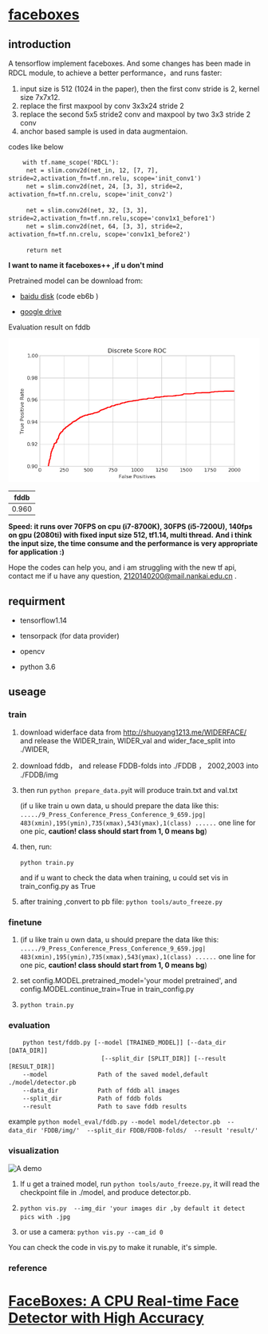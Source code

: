 # [faceboxes](https://arxiv.org/abs/1708.05234)

## introduction

A tensorflow implement faceboxes. And some changes has been made in RDCL module, to achieve a better performance，and runs faster:

   1. input size is 512 (1024 in the paper), then the first conv stride is 2, kernel size 7x7x12.
   2. replace the first maxpool by conv 3x3x24 stride 2
   3. replace the second 5x5 stride2 conv and maxpool by two 3x3 stride 2 conv
   4. anchor based sample is used in data augmentaion.
   
   
   codes like below
   ```
       with tf.name_scope('RDCL'):
        net = slim.conv2d(net_in, 12, [7, 7], stride=2,activation_fn=tf.nn.relu, scope='init_conv1')
        net = slim.conv2d(net, 24, [3, 3], stride=2, activation_fn=tf.nn.crelu, scope='init_conv2')
       
        net = slim.conv2d(net, 32, [3, 3], stride=2,activation_fn=tf.nn.relu,scope='conv1x1_before1')
        net = slim.conv2d(net, 64, [3, 3], stride=2, activation_fn=tf.nn.crelu, scope='conv1x1_before2')
        
        return net

   ```
**I want to name it faceboxes++ ,if u don't mind**


Pretrained model can be download from:

+ [baidu disk](https://pan.baidu.com/s/1DzbFYjcjcbXO4C494IB2TA) (code eb6b )

+ [google drive](https://drive.google.com/drive/folders/1mV7I9UR_DjF91Wd2P6TqMQhMIOpcBWRJ?usp=sharing)

Evaluation result on fddb

 ![fddb](https://github.com/610265158/faceboxes-tensorflow/blob/master/figures/Figure_1.png)

| fddb   |
| :------: | 
|  0.960 | 

 **Speed: it runs over 70FPS on cpu (i7-8700K), 30FPS (i5-7200U), 140fps on gpu (2080ti) with fixed input size 512, tf1.14, multi thread.**
 **And i think the input size, the time consume and the performance is very appropriate for application :)**
 
Hope the codes can help you, and i am struggling with the new tf api, contact me if u have any question,      2120140200@mail.nankai.edu.cn  .

## requirment

+ tensorflow1.14  

+ tensorpack (for data provider)

+ opencv

+ python 3.6

## useage

### train
1. download widerface data from http://shuoyang1213.me/WIDERFACE/
and release the WIDER_train, WIDER_val and wider_face_split into ./WIDER, 
2. download fddb， and release FDDB-folds into ./FDDB ， 2002,2003 into ./FDDB/img
3. then run
   ```python prepare_data.py```it will produce train.txt and val.txt

    (if u like train u own data, u should prepare the data like this:
    `...../9_Press_Conference_Press_Conference_9_659.jpg| 483(xmin),195(ymin),735(xmax),543(ymax),1(class) ......` 
    one line for one pic, **caution! class should start from 1, 0 means bg**)

4. then, run:

    `python train.py`

    and if u want to check the data when training, u could set vis in train_config.py as True
5. after training ,convert to pb file:
    `python tools/auto_freeze.py`
    
### finetune
1.  (if u like train u own data, u should prepare the data like this:
    `...../9_Press_Conference_Press_Conference_9_659.jpg| 483(xmin),195(ymin),735(xmax),543(ymax),1(class) ......` 
    one line for one pic, **caution! class should start from 1, 0 means bg**)
2.  set config.MODEL.pretrained_model='your model pretrained', and config.MODEL.continue_train=True in train_config.py

3. `python train.py`
### evaluation

```
    python test/fddb.py [--model [TRAINED_MODEL]] [--data_dir [DATA_DIR]]
                          [--split_dir [SPLIT_DIR]] [--result [RESULT_DIR]]
    --model              Path of the saved model,default ./model/detector.pb
    --data_dir           Path of fddb all images
    --split_dir          Path of fddb folds
    --result             Path to save fddb results
 ```
    
example `python model_eval/fddb.py --model model/detector.pb 
                                    --data_dir 'FDDB/img/' 
                                    --split_dir FDDB/FDDB-folds/ 
                                    --result 'result/' `


### visualization
![A demo](https://github.com/610265158/faceboxes-tensorflow/blob/master/figures/example2.png)

1. If u get a trained model, run `python tools/auto_freeze.py`, it will read the checkpoint file in ./model, and produce detector.pb.

2. `python vis.py  --img_dir 'your images dir ,by default it detect pics with .jpg `

3. or use a camera:
`python vis.py --cam_id 0`

You can check the code in vis.py to make it runable, it's simple.
### reference
# [FaceBoxes: A CPU Real-time Face Detector with High Accuracy](https://arxiv.org/abs/1708.05234)

